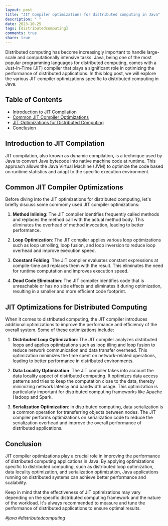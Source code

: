 ```yaml
---
layout: post
title: "JIT Compiler optimizations for distributed computing in Java"
description: " "
date: 2023-10-25
tags: [distributedcomputing]
comments: true
share: true
---
```


Distributed computing has become increasingly important to handle large-scale and computationally intensive tasks. Java, being one of the most popular programming languages for distributed computing, comes with a Just-In-Time (JIT) compiler that plays a significant role in optimizing the performance of distributed applications. In this blog post, we will explore the various JIT compiler optimizations specific to distributed computing in Java.

## Table of Contents
- [Introduction to JIT Compilation](#introduction-to-jit-compilation)
- [Common JIT Compiler Optimizations](#common-jit-compiler-optimizations)
- [JIT Optimizations for Distributed Computing](#jit-optimizations-for-distributed-computing)
- [Conclusion](#conclusion)

## Introduction to JIT Compilation

JIT compilation, also known as dynamic compilation, is a technique used by Java to convert Java bytecode into native machine code at runtime. This approach allows the Java Virtual Machine (JVM) to optimize the code based on runtime statistics and adapt to the specific execution environment.

## Common JIT Compiler Optimizations

Before diving into the JIT optimizations for distributed computing, let's briefly discuss some commonly used JIT compiler optimizations:

1. **Method Inlining**: The JIT compiler identifies frequently called methods and replaces the method call with the actual method body. This eliminates the overhead of method invocation, leading to better performance.

2. **Loop Optimization**: The JIT compiler applies various loop optimizations such as loop unrolling, loop fusion, and loop inversion to reduce loop overhead and improve execution speed.

3. **Constant Folding**: The JIT compiler evaluates constant expressions at compile-time and replaces them with the result. This eliminates the need for runtime computation and improves execution speed.

4. **Dead Code Elimination**: The JIT compiler identifies code that is unreachable or has no side effects and eliminates it during optimization, resulting in a smaller and more efficient code footprint.

## JIT Optimizations for Distributed Computing

When it comes to distributed computing, the JIT compiler introduces additional optimizations to improve the performance and efficiency of the overall system. Some of these optimizations include:

1. **Distributed Loop Optimization**: The JIT compiler analyzes distributed loops and applies optimizations such as loop tiling and loop fusion to reduce network communication and data transfer overhead. This optimization minimizes the time spent on network-related operations, leading to better performance in distributed environments.

2. **Data Locality Optimization**: The JIT compiler takes into account the data locality aspect of distributed computing. It optimizes data access patterns and tries to keep the computation close to the data, thereby minimizing network latency and bandwidth usage. This optimization is particularly important for distributed computing frameworks like Apache Hadoop and Spark.

3. **Serialization Optimization**: In distributed computing, data serialization is a common operation for transferring objects between nodes. The JIT compiler performs optimizations on serialization code to reduce the serialization overhead and improve the overall performance of distributed applications.

## Conclusion

JIT compiler optimizations play a crucial role in improving the performance of distributed computing applications in Java. By applying optimizations specific to distributed computing, such as distributed loop optimization, data locality optimization, and serialization optimization, Java applications running on distributed systems can achieve better performance and scalability.

Keep in mind that the effectiveness of JIT optimizations may vary depending on the specific distributed computing framework and the nature of the workload. It's always recommended to measure and tune the performance of distributed applications to ensure optimal results.

*#java #distributedcomputing*